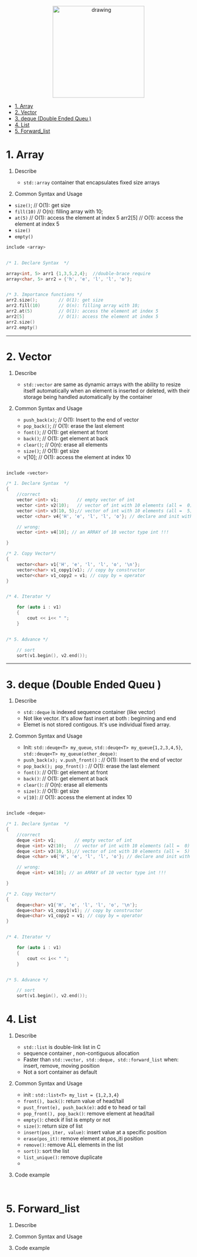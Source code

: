 <p style="text-align:center;">
<img src="https://assets.pokemon.com/assets/cms2/img/pokedex/detail/002.png"
alt="drawing" width="250"/>
</p>

- [1. Array](#1-array)
- [2. Vector](#2-vector)
- [3. deque (Double Ended Queu )](#3-deque-double-ended-queu-)
- [4. List](#4-list)
- [5. Forward_list](#5-forward_list)


# 1. Array

1. Describe

    * `std::array` container that encapsulates fixed size arrays

2. Common Syntax and Usage
*  `size()`;        // O(1): get size
*  `fill(10)`       // O(n): filling array with 10;
*  `at(5)`          // O(1): access the element at index 5
arr2[5]             // O(1): access the element at index 5
*  `size()`
*  `empty()`


```c++
include <array>


/* 1. Declare Syntax  */

array<int, 5> arr1 {1,3,5,2,4};  //double-brace require
array<char, 5> arr2 = {'h', 'e', 'l', 'l', 'o'};


/* 3. Importance functions */
arr2.size();        // O(1): get size
arr2.fill(10)       // O(n): filling array with 10;
arr2.at(5)          // O(1): access the element at index 5
arr2[5]             // O(1): access the element at index 5
arr2.size()
arr2.empty()


```
---
# 2. Vector

1. Describe

    * `std::vector` are same as dynamic arrays with the ability to resize itself automatically when an element is inserted or deleted, with their storage being handled automatically by the container

2. Common Syntax and Usage
    * `push_back(x)`; // O(1): Insert to the end of vector
    * `pop_back()`;   // O(1): erase the last element
    * `font()`;       // O(1): get element at front
    * `back()`;       // O(1): get element at back
    * `clear()`;      // O(n): erase all elements
    * `size()`;       // O(1): get size
    * v[10];          // O(1): access the element at index 10

```c++

include <vector>

/* 1. Declare Syntax  */
{
    //correct
    vector <int> v1;       // empty vector of int
    vector <int> v2(10);   // vector of int with 10 elements (all =  0)
    vector <int> v3(10, 5);// vector of int with 10 elements (all =  5)
    vector <char> v4{'H', 'e', 'l', 'l', 'o'}; // declare and init with value

    // wrong:
    vector <int> v4[10]; // an ARRAY of 10 vector type int !!!

}

/* 2. Copy Vector*/
{
    vector<char> v1{'H', 'e', 'l', 'l', 'o', '\n'};
    vector<char> v1_copy1(v1); // copy by constructor
    vector<char> v1_copy2 = v1; // copy by = operator
}


/* 4. Iterator */

    for (auto i : v1)
    {
        cout << i<< " ";
    }


/* 5. Advance */

    // sort
    sort(v1.begin(), v2.end());

```
---

# 3. deque (Double Ended Queu )

1. Describe

    * `std::deque` is indexed sequence container (like vector)
    * Not like vector. It's allow fast insert at both : beginning and end
    * Elemet is not stored contigous. It's use individual fixed array.

2. Common Syntax and Usage
    * Init: `std::deuqe<T> my_queue`, `std::deuqe<T> my_queue{1,2,3,4,5}`, `std::deuqe<T> my_queue(other_deque)`:
    * `push_back(x); v.push_front()`  : // O(1): Insert to the end of vector
    * `pop_back(); pop_front()`   : // O(1): erase the last element
    * `font()`:       // O(1): get element at front
    * `back()`:      // O(1): get element at back
    * `clear()`:      // O(n): erase all elements
    * `size()`:       // O(1): get size
    * `v[10]`:        // O(1): access the element at index 10

```c++

include <deque>

/* 1. Declare Syntax  */
{
    //correct
    deque <int> v1;       // empty vector of int
    deque <int> v2(10);   // vector of int with 10 elements (all =  0)
    deque <int> v3(10, 5);// vector of int with 10 elements (all =  5)
    deque <char> v4{'H', 'e', 'l', 'l', 'o'}; // declare and init with value

    // wrong:
    deque <int> v4[10]; // an ARRAY of 10 vector type int !!!

}

/* 2. Copy Vector*/
{
    deque<char> v1{'H', 'e', 'l', 'l', 'o', '\n'};
    deque<char> v1_copy1(v1); // copy by constructor
    deque<char> v1_copy2 = v1; // copy by = operator
}


/* 4. Iterator */

    for (auto i : v1)
    {
        cout << i<< " ";
    }


/* 5. Advance */

    // sort
    sort(v1.begin(), v2.end());

```

# 4. List

1. Describe
    * `std::list` is double-link list in C
    * sequence container , non-contiguous allocation 
    * Faster than `std::vector, std::deque, std::forward_list` when: insert, remove, moving position 
    * Not a sort container as default
  
2. Common Syntax and Usage
    * init : `std::list<T> my_list = {1,2,3,4}`
    * `front(), back()`: return value of head/tail 
    * `pust_front(e), push_back(e)`: add e to head or tail 
    * `pop_front(), pop_back()`: remove element at head/tail 
    * `empty()`: check if list is empty or not 
    * `size()`: return size of list 
    * `insert(pos_iter, value)`: insert value at a specific position 
    * `erase(pos_it)`: remove element at pos_iti position
    * `remove()`: remove ALL elements in the list
    * `sort()`: sort the list
    * `list_unique()`: remove duplicate
    * 


3. Code example 
   
```C++



```


# 5. Forward_list

1. Describe


2. Common Syntax and Usage

3. Code example 
   
```C++

```